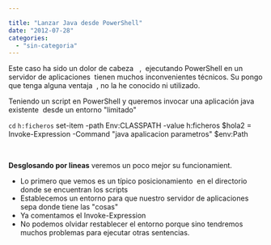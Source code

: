 ```yaml
---

title: "Lanzar Java desde PowerShell"
date: "2012-07-28"
categories: 
  - "sin-categoria"
---
```


Este caso ha sido un dolor de cabeza   ,  ejecutando PowerShell en un servidor de aplicaciones  tienen muchos inconvenientes técnicos. Su pongo que tenga alguna ventaja  , no la he conocido ni utilizado.

Teniendo un script en PowerShell y queremos invocar una aplicación java existente  desde un entorno "limitado"

`cd` `h:ficheros` set-item -path Env:CLASSPATH -value h:ficheros $hola2 = Invoke-Expression -Command "java apalicacion parametros" $env:Path

 

**Desglosando por lineas** veremos un poco mejor su funcionamient.

- Lo primero que vemos es un típico posicionamiento  en el directorio donde se encuentran los scripts
- Establecemos un entorno para que nuestro servidor de aplicaciones sepa donde tiene las "cosas"
- Ya comentamos el Invoke-Expression
- No podemos olvidar restablecer el entorno porque sino tendremos muchos problemas para ejecutar otras sentencias.
